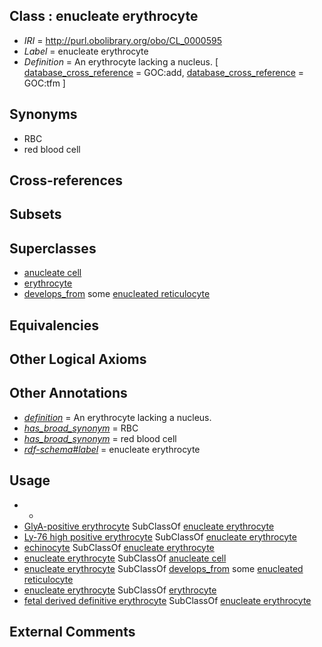 
## Class : enucleate erythrocyte

 * *IRI* = http://purl.obolibrary.org/obo/CL_0000595
 * *Label* = enucleate erythrocyte
 * *Definition* = An erythrocyte lacking a nucleus. [ [database_cross_reference](../../ef/oboInOwl#hasDbXref.md) = GOC:add, [database_cross_reference](../../ef/oboInOwl#hasDbXref.md) = GOC:tfm ]

## Synonyms

 * RBC
 * red blood cell

## Cross-references


## Subsets


## Superclasses

 * [anucleate cell](../../CL/25/CL_0000225.md)
 * [erythrocyte](../../CL/32/CL_0000232.md)
 * [develops_from](../../RO/02/RO_0002202.md) some [enucleated reticulocyte](../../CL/22/CL_0002422.md)

## Equivalencies


## Other Logical Axioms


## Other Annotations

 * *[definition](../../IAO/15/IAO_0000115.md)* = An erythrocyte lacking a nucleus.
 * *[has_broad_synonym](../../ym/oboInOwl#hasBroadSynonym.md)* = RBC
 * *[has_broad_synonym](../../ym/oboInOwl#hasBroadSynonym.md)* = red blood cell
 * *[rdf-schema#label](../../el/rdf-schema#label.md)* = enucleate erythrocyte

## Usage

 * -
 * [GlyA-positive erythrocyte](../../CL/21/CL_0002021.md) SubClassOf [enucleate erythrocyte](../../CL/95/CL_0000595.md)
 * [Ly-76 high positive erythrocyte](../../CL/22/CL_0002022.md) SubClassOf [enucleate erythrocyte](../../CL/95/CL_0000595.md)
 * [echinocyte](../../CL/55/CL_0002155.md) SubClassOf [enucleate erythrocyte](../../CL/95/CL_0000595.md)
 * [enucleate erythrocyte](../../CL/95/CL_0000595.md) SubClassOf [anucleate cell](../../CL/25/CL_0000225.md)
 * [enucleate erythrocyte](../../CL/95/CL_0000595.md) SubClassOf [develops_from](../../RO/02/RO_0002202.md) some [enucleated reticulocyte](../../CL/22/CL_0002422.md)
 * [enucleate erythrocyte](../../CL/95/CL_0000595.md) SubClassOf [erythrocyte](../../CL/32/CL_0000232.md)
 * [fetal derived definitive erythrocyte](../../CL/57/CL_0002357.md) SubClassOf [enucleate erythrocyte](../../CL/95/CL_0000595.md)

## External Comments

